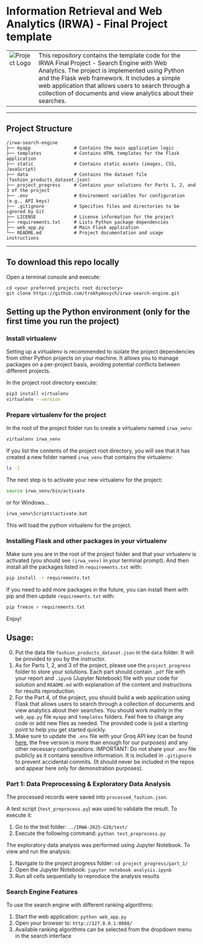 # Information Retrieval and Web Analytics (IRWA) - Final Project template

<table>
  <tr>
    <td style="vertical-align: top;">
      <img src="static/image.png" alt="Project Logo"/>
    </td>
    <td style="vertical-align: top;">
      This repository contains the template code for the IRWA Final Project - Search Engine with Web Analytics.
      The project is implemented using Python and the Flask web framework. It includes a simple web application that allows users to search through a collection of documents and view analytics about their searches.
    </td>
  </tr>
</table>

---

## Project Structure

```
/irwa-search-engine
├── myapp                # Contains the main application logic
├── templates            # Contains HTML templates for the Flask application
├── static               # Contains static assets (images, CSS, JavaScript)
├── data                 # Contains the dataset file (fashion_products_dataset.json)
├── project_progress     # Contains your solutions for Parts 1, 2, and 3 of the project
├── .env                 # Environment variables for configuration (e.g., API keys)
├── .gitignore           # Specifies files and directories to be ignored by Git
├── LICENSE              # License information for the project
├── requirements.txt     # Lists Python package dependencies
├── web_app.py           # Main Flask application
└── README.md            # Project documentation and usage instructions
```

---

## To download this repo locally

Open a terminal console and execute:

```
cd <your preferred projects root directory>
git clone https://github.com/trokhymovych/irwa-search-engine.git
```

## Setting up the Python environment (only for the first time you run the project)

### Install virtualenv

Setting up a virtualenv is recommended to isolate the project dependencies from other Python projects on your machine.
It allows you to manage packages on a per-project basis, avoiding potential conflicts between different projects.

In the project root directory execute:

```bash
pip3 install virtualenv
virtualenv --version
```

### Prepare virtualenv for the project

In the root of the project folder run to create a virtualenv named `irwa_venv`:

```bash
virtualenv irwa_venv
```

If you list the contents of the project root directory, you will see that it has created a new folder named `irwa_venv` that contains the virtualenv:

```bash
ls -l
```

The next step is to activate your new virtualenv for the project:

```bash
source irwa_venv/bin/activate
```

or for Windows...

```cmd
irwa_venv\Scripts\activate.bat
```

This will load the python virtualenv for the project.

### Installing Flask and other packages in your virtualenv

Make sure you are in the root of the project folder and that your virtualenv is activated (you should see `(irwa_venv)` in your terminal prompt).
And then install all the packages listed in `requirements.txt` with:

```bash
pip install -r requirements.txt
```

If you need to add more packages in the future, you can install them with pip and then update `requirements.txt` with:

```bash
pip freeze > requirements.txt
```

Enjoy!

## Usage:

0. Put the data file `fashion_products_dataset.json` in the `data` folder. It will be provided to you by the instructor.
1. As for Parts 1, 2, and 3 of the project, please use the `project_progress` folder to store your solutions. Each part should contain `.pdf` file with your report and `.ipynb` (Jupyter Notebook) file with your code for solution and `README.md` with explanation of the content and instructions for results reproduction.
2. For the Part 4, of the project, you should build a web application using Flask that allows users to search through a collection of documents and view analytics about their searches. You should work mailnly in the `web_app.py` file `myapp` and `templates` folders. Feel free to change any code or add new files as needed. The provided code is just a starting point to help you get started quickly.
3. Make sure to update the `.env` file with your Groq API key (can be found [here](https://groq.com/), the free version is more than enough for our purposes) and any other necessary configurations. IMPORTANT: Do not share your `.env` file publicly as it contains sensitive information. It is included in `.gitignore` to prevent accidental commits. (It should never be included in the repos and appear here only for demonstration purposes).

### Part 1: Data Preprocessing & Exploratory Data Analysis

The processed records were saved into `processed_fashion.json`.

A test script (`test_preprocess.py`) was used to validate the result. To execute it:

1. Go to the test folder: `../IRWA-2025-G20/test/`
2. Execute the following command: `python test_preprocess.py`

The exploratory data analysis was performed using Jupyter Notebook. To view and run the analysis:

1. Navigate to the project progress folder: `cd project_progress/part_1/`
2. Open the Jupyter Notebook: `jupyter notebook analysis.ipynb`
3. Run all cells sequentially to reproduce the analysis results

### Search Engine Features

To use the search engine with different ranking algorithms:

1. Start the web application: `python web_app.py`
2. Open your browser to: `http://127.0.0.1:8088/`
3. Available ranking algorithms can be selected from the dropdown menu in the search interface
